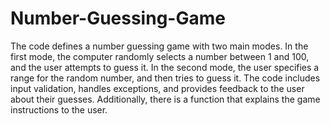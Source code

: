 # Number-Guessing-Game
The code defines a number guessing game with two main modes. In the first mode, the computer randomly selects a number between 1 and 100, and the user attempts to guess it. In the second mode, the user specifies a range for the random number, and then tries to guess it. The code includes input validation, handles exceptions, and provides feedback to the user about their guesses. Additionally, there is a function that explains the game instructions to the user.
